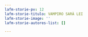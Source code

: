 ```yaml
---
lafm-storie-pv: 12
lafm-storie-titulo: VAMPIRO SARÀ LEI
lafm-storie-image: ''
lafm-storie-autores-list: []

---
```

